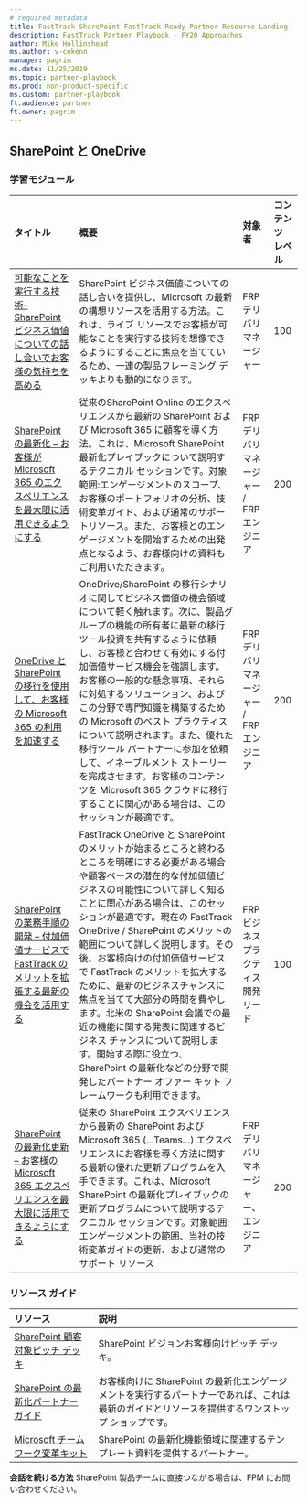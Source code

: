 ```yaml
---
# required metadata
title: FastTrack SharePoint FastTrack Ready Partner Resource Landing
description: FastTrack Partner Playbook - FY20 Approaches
author: Mike Hollinshead
ms.author: v-cekenn
manager: pagrim
ms.date: 11/25/2019
ms.topic: partner-playbook
ms.prod: non-product-specific
ms.custom: partner-playbook
ft.audience: partner
ft.owner: pagrim
---
```


## SharePoint と OneDrive

### 学習モジュール

|**タイトル**|**概要**|**対象者**|**コンテンツ レベル**|
|:---------------------------|:-----------------------|:----------------------|:----------------------|
|[可能なことを実行する技術– SharePoint ビジネス価値についての話し合いでお客様の気持ちを高める](https://www.yammer.com/office365partners/threads/109702449905664)|SharePoint ビジネス価値についての話し合いを提供し、Microsoft の最新の構想リソースを活用する方法。これは、ライブ リソースでお客様が可能なことを実行する技術を想像できるようにすることに焦点を当てているため、一連の製品フレーミング デッキよりも動的になります。|FRP デリバリ マネージャー|100|
|[SharePoint の最新化 – お客様が Microsoft 365 のエクスペリエンスを最大限に活用できるようにする](https://www.yammer.com/office365partners/threads/177236003430400)|従来のSharePoint Online のエクスペリエンスから最新の SharePoint および Microsoft 365 に顧客を導く方法。これは、Microsoft SharePoint 最新化プレイブックについて説明するテクニカル セッションです。対象範囲:エンゲージメントのスコープ、お客様のポートフォリオの分析、技術変革ガイド、および通常のサポートリソース。また、お客様とのエンゲージメントを開始するための出発点となるよう、お客様向けの資料もご利用いただきます。|FRP デリバリ マネージャー / FRP エンジニア|200|
|[OneDrive と SharePoint の移行を使用して、お客様の Microsoft 365 の利用を加速する](https://www.yammer.com/office365partners/#/files/99197616128)|OneDrive/SharePoint の移行シナリオに関してビジネス価値の機会領域について軽く触れます。次に、製品グループの機能の所有者に最新の移行ツール投資を共有するように依頼し、お客様と合わせて有効にする付加価値サービス機会を強調します。お客様の一般的な懸念事項、それらに対処するソリューション、およびこの分野で専門知識を構築するための Microsoft のベスト プラクティスについて説明されます。また、優れた移行ツール パートナーに参加を依頼して、イネーブルメント ストーリーを完成させます。お客様のコンテンツを Microsoft 365 クラウドに移行することに関心がある場合は、このセッションが最適です。|FRP デリバリ マネージャー / FRP エンジニア|200|
|[SharePoint の業務手順の開発 – 付加価値サービスで FastTrack のメリットを拡張する最新の機会を活用する](https://www.yammer.com/office365partners/threads/191471695142912)|FastTrack OneDrive と SharePoint のメリットが始まるところと終わるところを明確にする必要がある場合や顧客ベースの潜在的な付加価値ビジネスの可能性について詳しく知ることに関心がある場合は、このセッションが最適です。現在の FastTrack OneDrive / SharePoint のメリットの範囲について詳しく説明します。その後、お客様向けの付加価値サービスで FastTrack のメリットを拡大するために、最新のビジネスチャンスに焦点を当てて大部分の時間を費やします。北米の SharePoint 会議での最近の機能に関する発表に関連するビジネス チャンスについて説明します。開始する際に役立つ、SharePoint の最新化などの分野で開発したパートナー オファー キット フレームワークも利用できます。|FRPビジネス プラクティス開発リード|100|
|[SharePoint の最新化更新 – お客様の Microsoft 365 エクスペリエンスを最大限に活用できるようにする](https://ftdocs-bcm.azureedge.net/public/frp-sharepoint-modernization-update-video-v1.mp4)|従来の SharePoint エクスペリエンスから最新の SharePoint および Microsoft 365 (…Teams…) エクスペリエンスにお客様を導く方法に関する最新の優れた更新プログラムを入手できます。これは、Microsoft SharePoint の最新化プレイブックの更新プログラムについて説明するテクニカル セッションです。対象範囲:エンゲージメントの範囲、当社の技術変革ガイドの更新、および通常のサポート リソース| FRP デリバリ マネージャー、エンジニア|200|

### リソース ガイド

|**リソース**|**説明**|
|:---------------------------|:-----------------------|
|[SharePoint 顧客対象ピッチ デッキ](https://aka.ms/FRPSharePointCustomerPitchDeck)|SharePoint ビジョンお客様向けピッチ デッキ。|
|[SharePoint の最新化パートナー ガイド](https://docs.microsoft.com/en-us/sharepoint/dev/transform/modernize-partner-guidance)|お客様向けに SharePoint の最新化エンゲージメントを実行するパートナーであれば、これは最新のガイドとリソースを提供するワンストップ ショップです。|
|[Microsoft チームワーク変革キット](https://ftdocs-bcm.azureedge.net/public/microsoft-teamwork-transformation-offer-kit-v1.zip)|SharePoint の最新化機能領域に関連するテンプレート資料を提供するパートナー。|

**会話を続ける方法**
SharePoint 製品チームに直接つながる場合は、FPM にお問い合わせください。